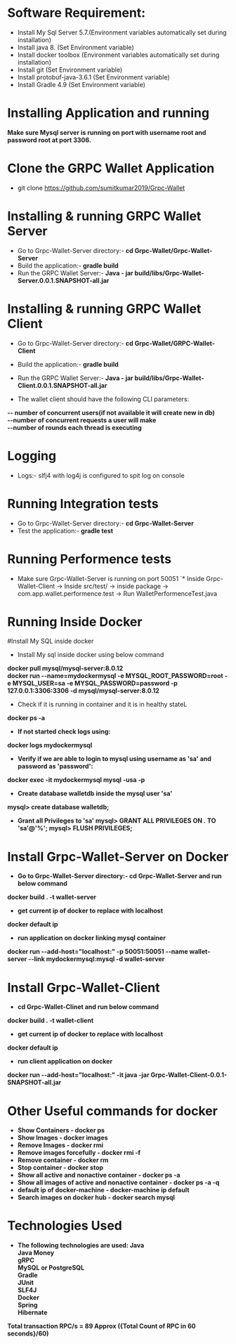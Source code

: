 # Software Requirement:

* Install My Sql Server 5.7.(Environment variables automatically set during installation)
* Install java 8. (Set Environment variable)
* Install docker toolbox (Environment variables automatically set during installation)
* Install git (Set Environment variable)
* Install protobuf-java-3.6.1 (Set Environment variable)
* Install Gradle 4.9 (Set Environment variable)

# Installing Application and running

<b>Make sure Mysql server is running on port with username root and password root at port 3306.</b>

# Clone the GRPC Wallet Application

 * git clone https://github.com/sumitkumar2019/Grpc-Wallet

# Installing & running GRPC Wallet Server 

* Go to Grpc-Wallet-Server directory:- <b>cd Grpc-Wallet/Grpc-Wallet-Server</b>
* Build the application:- <b>gradle build</b>
* Run the GRPC Wallet Server:- <b>Java - jar build/libs/Grpc-Wallet-Server.0.0.1.SNAPSHOT-all.jar</b>

# Installing & running GRPC Wallet Client

* Go to Grpc-Wallet-Server directory:- <b>cd Grpc-Wallet/GRPC-Wallet-Client</b>
* Build the application:- <b>gradle build</b>
* Run the GRPC Wallet Server:- <b>Java - jar build/libs/Grpc-Wallet-Client.0.0.1.SNAPSHOT-all.jar</b>

* The wallet client should have the following CLI parameters:

 <b>-- number of concurrent users(if not available it will create new in db)</b></br>
 <b>--number of concurrent requests a user will make</b></br>
 <b>--number of rounds each thread is executing</b></br>

# Logging

* Logs:- slfj4 with log4j is configured to spit log on console


# Running Integration tests

* Go to Grpc-Wallet-Server directory:- <b>cd Grpc-Wallet-Server</b></br>
* Test the application:- <b>gradle test</b>

# Running Performence tests
 
 * Make sure Grpc-Wallet-Server is running on port 50051 
`* Inside Grpc-Wallet-Client -> Inside src/test/ -> inside package -> com.app.wallet.performence.test -> Run WalletPerformenceTest.java

# Running Inside Docker

#Install My SQL inside docker

* Install My sql inside docker using below command

 <b>docker pull mysql/mysql-server:8.0.12</b><br>
 <b>docker run --name=mydockermysql -e MYSQL_ROOT_PASSWORD=root -e MYSQL_USER=sa -e MYSQL_PASSWORD=password -p 127.0.0.1:3306:3306 -d mysql/mysql-server:8.0.12</b><br>

* Check if it is running in container and it is in healthy stateL

<b>docker ps -a<b>

* If not started check logs using:

docker logs mydockermysql

* Verify if we are able to login to mysql using username as 'sa' and password as 'password':

docker exec -it mydockermysql mysql -usa -p

* Create database walletdb inside the mysql user 'sa'

mysql> create database walletdb;

* Grant all Privileges to 'sa'
mysql> GRANT ALL PRIVILEGES ON *.* TO 'sa'@'%';
mysql> FLUSH PRIVILEGES;

# Install Grpc-Wallet-Server on Docker

* Go to Grpc-Wallet-Server directory:- cd Grpc-Wallet-Server and run below command

<b>docker build . -t wallet-server</b>

* get current ip of docker to replace with localhost

<b>docker default ip</b>

* run application on docker linking mysql container

<b>docker run --add-host="localhost:<replace with container IP>" -p 50051:50051 --name wallet-server --link mydockermysql:mysql -d wallet-server</b>

# Install Grpc-Wallet-Client

* cd Grpc-Wallet-Clinet and run below command

<b>docker build . -t wallet-client</b>

* get current ip of docker to replace with localhost

<b>docker default ip</b>

* run client application on docker 

<b>docker run --add-host="localhost:<replace with container IP>" -it <docker imageid of application> java -jar Grpc-Wallet-Client-0.0.1-SNAPSHOT-all.jar</b>


# Other Useful commands for docker

*	Show Containers - docker ps 
*	Show Images - docker images 
*	Remove Images - docker rmi <image-id>
*   Remove images forcefully - docker rmi -f <image-id> 
*   Remove container - docker rm <container-id>
* 	Stop container - docker stop <container-id>
* 	Show all active and nonactive container - docker ps -a 
* 	Show all images of active and nonactive container - docker ps -a -q 
*	default ip of docker-machine - docker-machine ip default
*	Search images on docker hub - docker search mysql 

# Technologies Used
* The following technologies are used:
<b>Java<br></b>
<b>Java Money<br></b>
<b>gRPC<br></b>
<b>MySQL or PostgreSQL<br></b>
<b>Gradle<br></b>
<b>JUnit<br></b>
<b>SLF4J<br></b>
<b>Docker<br></b>
<b>Spring<br></b>
<b>Hibernate<br></b>

<b> Total transaction RPC/s = 89 Approx  ({Total Count of RPC in 60 seconds}/60) </b>
